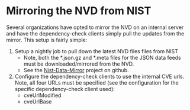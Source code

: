 Mirroring the NVD from NIST
===========================
Several organizations have opted to mirror the NVD on an internal server
and have the dependency-check clients simply pull the updates from the
mirror. This setup is fairly simple:

<ol>
<li>Setup a nightly job to pull down the latest NVD files files from NIST
 <ul>
   <li>Note, both the *.json.gz and *.meta files for the JSON data feeds must be downloaded/mirrored from the NVD.</li>
   <li>See the <a href="https://github.com/stevespringett/nist-data-mirror/">Nist-Data-Mirror</a> project on github.</li>
 </ul>
</li>
<li>Configure the dependency-check clients to use the internal CVE urls. Note, all four URLs
   must be specified (see the configuration for the specific dependency-check client used):
   <ul>
     <li>cveUrlModified</li>
     <li>cveUrlBase</li>
   </ul>
</li>
</ol>
